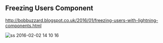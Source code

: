 Freezing Users Component
------------------------

http://bobbuzzard.blogspot.co.uk/2016/01/freezing-users-with-lightning-components.html

![ss 2016-02-02 14 10 16](https://cloud.githubusercontent.com/assets/1001444/12740464/b7feb7ac-c9b6-11e5-9bbc-2a5e37e0da99.png)

